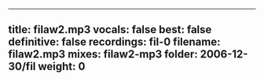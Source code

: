 
---
title: filaw2.mp3
vocals: false
best: false
definitive: false
recordings: fil-0
filename: filaw2.mp3
mixes: filaw2-mp3
folder: 2006-12-30/fil
weight: 0
---
